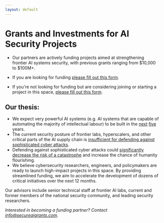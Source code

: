 ```yaml
---
layout: default
---
```


# Grants and Investments for AI Security Projects

- Our partners are actively funding projects aimed at strengthening frontier AI systems security, with previous grants ranging from $10,000 to $100M+.

- If you are looking for funding [please fill out this form](https://docs.google.com/forms/d/e/1FAIpQLSeehVDxM5sNctQ33CBVuysHia7jp9H4a8TmvhsQnDGH5e5fmg/viewform).

- If you're not looking for funding but are considering joining or starting a project in this space, [please fill out this form](https://docs.google.com/forms/d/e/1FAIpQLSdmHljOxu5mrVYLPia4TNTZrGubzLhHbwbfyipDY7Bz9pRKoQ/viewform).

## Our thesis:

- We expect very powerful AI systems (e.g. AI systems that are capable of automating the majority of intellectual labour) to be built in the [next](https://milesbrundage.substack.com/p/times-up-for-ai-policy) [five](https://www.lesswrong.com/posts/K2D45BNxnZjdpSX2j/ai-timelines) years.
- The current security posture of frontier labs, hyperscalers, and other critical parts of the AI supply chain is [insufficient for defending against sophisticated cyber attacks](https://www.rand.org/pubs/research_reports/RRA2849-1.html).
- Defending against sophisticated cyber attacks could [significantly decrease the risk of a catastrophe](https://www.cold-takes.com/racing-through-a-minefield-the-ai-deployment-problem/) and increase the chance of humanity flourishing.
- We believe cybersecurity researchers, engineers, and policymakers are ready to launch high-impact projects in this space. By providing streamlined funding, we aim to accelerate the development of dozens of critical initiatives over the next 12 months.

Our advisors include senior technical staff at frontier AI labs, current and former members of the national security community, and leading security researchers.

_Interested in becoming a funding partner? Contact [info@secureaigrants.com](mailto:info@secureaigrants.com)._
